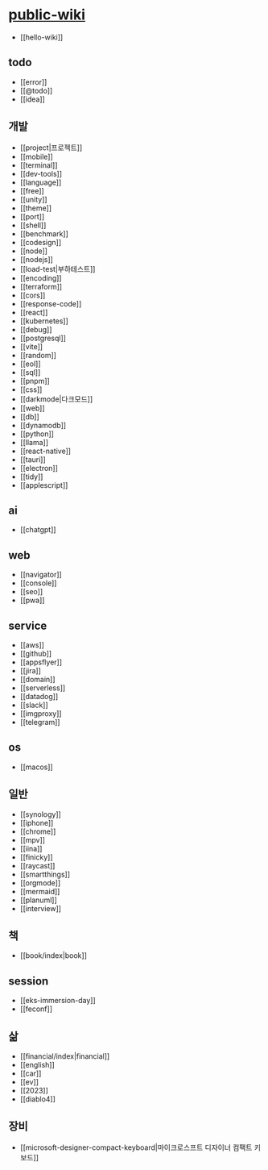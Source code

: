 # [public-wiki](http://github.com/deptno/public-wiki) 
- [[hello-wiki]]

## todo
- [[error]]
- [[@todo]]
- [[idea]]

## 개발
- [[project|프로젝트]]
- [[mobile]]
- [[terminal]]
- [[dev-tools]]
- [[language]]
- [[free]]
- [[unity]]
- [[theme]]
- [[port]]
- [[shell]]
- [[benchmark]]
- [[codesign]]
- [[node]]
- [[nodejs]]
- [[load-test|부하테스트]]
- [[encoding]]
- [[terraform]]
- [[cors]]
- [[response-code]]
- [[react]]
- [[kubernetes]]
- [[debug]]
- [[postgresql]]
- [[vite]]
- [[random]]
- [[eol]]
- [[sql]]
- [[pnpm]]
- [[css]]
- [[darkmode|다크모드]]
- [[web]]
- [[db]]
- [[dynamodb]]
- [[python]]
- [[llama]]
- [[react-native]]
- [[tauri]]
- [[electron]]
- [[tidy]]
- [[applescript]]

## ai
- [[chatgpt]]

## web
- [[navigator]]
- [[console]]
- [[seo]]
- [[pwa]]

## service
- [[aws]]
- [[github]]
- [[appsflyer]]
- [[jira]]
- [[domain]]
- [[serverless]]
- [[datadog]]
- [[slack]]
- [[imgproxy]]
- [[telegram]]

## os
- [[macos]]

## 일반
- [[synology]]
- [[iphone]]
- [[chrome]]
- [[mpv]]
- [[iina]]
- [[finicky]]
- [[raycast]]
- [[smartthings]]
- [[orgmode]]
- [[mermaid]]
- [[planuml]]
- [[interview]]

## 책
- [[book/index|book]]

## session
- [[eks-immersion-day]]
- [[feconf]]

## 삶
- [[financial/index|financial]]
- [[english]]
- [[car]]
- [[ev]]
- [[2023]]
- [[diablo4]]

## 장비
- [[microsoft-designer-compact-keyboard|마이크로스프트 디자이너 컴팩트 키보드]]
